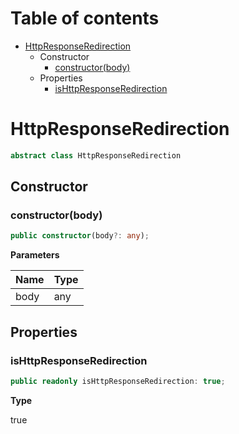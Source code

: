 # Table of contents

* [HttpResponseRedirection][ClassDeclaration-7]
    * Constructor
        * [constructor(body)][Constructor-5]
    * Properties
        * [isHttpResponseRedirection][PropertyDeclaration-12]

# HttpResponseRedirection

```typescript
abstract class HttpResponseRedirection
```
## Constructor

### constructor(body)

```typescript
public constructor(body?: any);
```

**Parameters**

| Name | Type |
| ---- | ---- |
| body | any  |

## Properties

### isHttpResponseRedirection

```typescript
public readonly isHttpResponseRedirection: true;
```

**Type**

true

[ClassDeclaration-7]: httpresponseredirection.md#httpresponseredirection
[Constructor-5]: httpresponseredirection.md#constructorbody
[PropertyDeclaration-12]: httpresponseredirection.md#ishttpresponseredirection